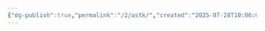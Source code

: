 ```yaml
---
{"dg-publish":true,"permalink":"/2/astk/","created":"2025-07-28T10:06:01.854+09:00","updated":"2025-07-29T21:37:19.410+09:00"}
---
```


